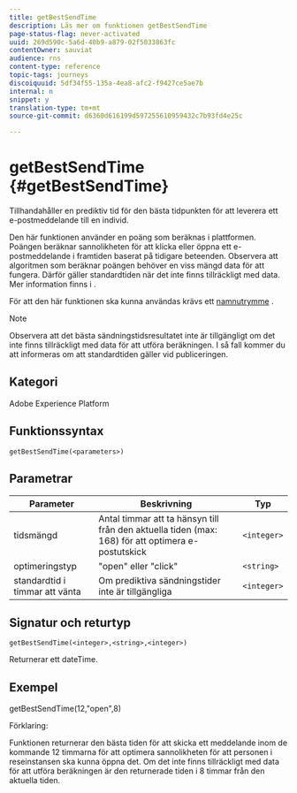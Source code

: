 ```yaml
---
title: getBestSendTime
description: Läs mer om funktionen getBestSendTime
page-status-flag: never-activated
uuid: 269d590c-5a6d-40b9-a879-02f5033863fc
contentOwner: sauviat
audience: rns
content-type: reference
topic-tags: journeys
discoiquuid: 5df34f55-135a-4ea8-afc2-f9427ce5ae7b
internal: n
snippet: y
translation-type: tm+mt
source-git-commit: d6360d616199d597255610959432c7b93fd4e25c

---
```



# getBestSendTime {#getBestSendTime}

Tillhandahåller en prediktiv tid för den bästa tidpunkten för att leverera ett e-postmeddelande till en individ.

Den här funktionen använder en poäng som beräknas i plattformen. Poängen beräknar sannolikheten för att klicka eller öppna ett e-postmeddelande i framtiden baserat på tidigare beteenden. Observera att algoritmen som beräknar poängen behöver en viss mängd data för att fungera. Därför gäller standardtiden när det inte finns tillräckligt med data. Mer information finns i [](../building-journeys/wait-activity.md).

För att den här funktionen ska kunna användas krävs ett [namnutrymme](../event/selecting-the-namespace.md) .

>[!NOTE]
>
>Observera att det bästa sändningstidsresultatet inte är tillgängligt om det inte finns tillräckligt med data för att utföra beräkningen. I så fall kommer du att informeras om att standardtiden gäller vid publiceringen.

## Kategori

Adobe Experience Platform

## Funktionssyntax

`getBestSendTime(<parameters>)`

## Parametrar

| Parameter | Beskrivning | Typ |
|--- |--- |--- |
| tidsmängd | Antal timmar att ta hänsyn till från den aktuella tiden (max: 168) för att optimera e-postutskick | `<integer>` |
| optimeringstyp | &quot;open&quot; eller &quot;click&quot; | `<string>` |
| standardtid i timmar att vänta | Om prediktiva sändningstider inte är tillgängliga | `<integer>` |

## Signatur och returtyp

`getBestSendTime(<integer>,<string>,<integer>)`

Returnerar ett dateTime.

## Exempel

getBestSendTime(12,&quot;open&quot;,8)

Förklaring:

Funktionen returnerar den bästa tiden för att skicka ett meddelande inom de kommande 12 timmarna för att optimera sannolikheten för att personen i reseinstansen ska kunna öppna det. Om det inte finns tillräckligt med data för att utföra beräkningen är den returnerade tiden i 8 timmar från den aktuella tiden.
